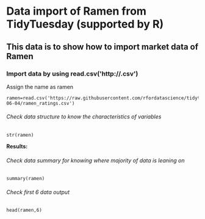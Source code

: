 # Data import of Ramen from TidyTuesday (supported by R)
## This data is to show how to import market data of Ramen

### Import data by using read.csv('http://.csv')
Assign the name as ramen
```
ramen=read.csv('https://raw.githubusercontent.com/rfordatascience/tidytuesday/master/data/2019/2019-06-04/ramen_ratings.csv')
```

###### Check data structure to know the characteristics of variables
```
str(ramen)
```
**Results:**
 
###### Check data summary for knowing where majority of data is leaning on
```
summary(ramen)
```
 
###### Check first 6 data output
```
head(ramen,6)
```

